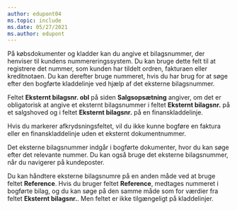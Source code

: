 ```yaml
---
author: edupont04
ms.topic: include
ms.date: 05/27/2021
ms.author: edupont
---
```


På købsdokumenter og kladder kan du angive et bilagsnummer, der henviser til kundens nummereringssystem. <!--You can enter a maximum of ten characters, both numbers and letters.--> Du kan bruge dette felt til at registrere det nummer, som kunden har tildelt ordren, fakturaen eller kreditnotaen. Du kan derefter bruge nummeret, hvis du har brug for at søge efter den bogførte kladdelinje ved hjælp af det eksterne bilagsnummer.  

Feltet **Eksternt bilagsnr. obl** på siden **Salgsopsætning** angiver, om det er obligatorisk at angive et eksternt bilagsnummer i feltet **Eksternt bilagsnr.** på et salgshoved og i feltet **Eksternt bilagsnr.** på en finanskladdelinje.

Hvis du markerer afkrydsningsfeltet, vil du ikke kunne bogføre en faktura eller en finanskladdelinje uden et eksternt dokumentnummer.

Det eksterne bilagsnummer indgår i bogførte dokumenter, hvor du kan søge efter det relevante nummer. Du kan også bruge det eksterne bilagsnummer, når du navigerer på kundeposter.

Du kan håndtere eksterne bilagsnumre på en anden måde ved at bruge feltet **Reference**. Hvis du bruger feltet **Reference**, medtages nummeret i bogførte bilag, og du kan søge på den samme måde som for værdier fra feltet **Eksternt bilagsnr.**. Men feltet er ikke tilgængeligt på kladdelinjer.

